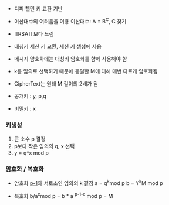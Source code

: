 - 디피 헬먼 키 교환 기반
- 이산대수의 어려움을 이용
  이산대수: A = B<sup>C</sup>, C 찾기
- [[RSA]] 보다 느림
- 대칭키 세션 키 교환, 세션 키 생성에 사용
- 메시지 암호화에는 대칭키 암호화를 함께 사용해야 함
- k를 임의로 선택하기 때문에 동일한 M에 대해 매번 다르게 암호화됨
- CipherText는 원래 M 길이의 2배가 됨

- 공개키 : y, p,q
- 비밀키 : x

### 키생성
1. 큰 소수 p 결정
2. p보다 작은 임의의 q, x 선택
3. y = q^x mod p

### 암호화 / 복호화
- 암호화 
<u>p-1</u>와 서로소인 임의의 k 결정
a = q<sup>k</sup>mod p
b = Y<sup>k</sup>M mod p

- 복호화
  b/a<sup>x</sup>mod p = b * a <sup>p-1-x</sup> mod p = M
